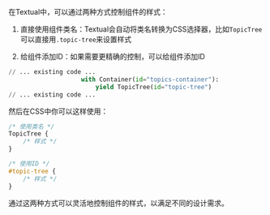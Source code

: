 在Textual中，可以通过两种方式控制组件的样式：

1. 直接使用组件类名：Textual会自动将类名转换为CSS选择器，比如`TopicTree`可以直接用`.topic-tree`来设置样式

2. 给组件添加ID：如果需要更精确的控制，可以给组件添加ID

```python
// ... existing code ...
                    with Container(id="topics-container"):
                        yield TopicTree(id="topic-tree")
// ... existing code ...
```

然后在CSS中你可以这样使用：
```css
/* 使用类名 */
TopicTree {
    /* 样式 */
}

/* 使用ID */
#topic-tree {
    /* 样式 */
}
```

通过这两种方式可以灵活地控制组件的样式，以满足不同的设计需求。